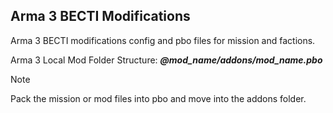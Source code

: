 ## Arma 3 BECTI Modifications
Arma 3 BECTI modifications config and pbo files for mission and factions.

Arma 3 Local Mod Folder Structure:
***@mod_name/addons/mod_name.pbo***
> [!NOTE]
> Pack the mission or mod files into pbo and move into the addons folder.
